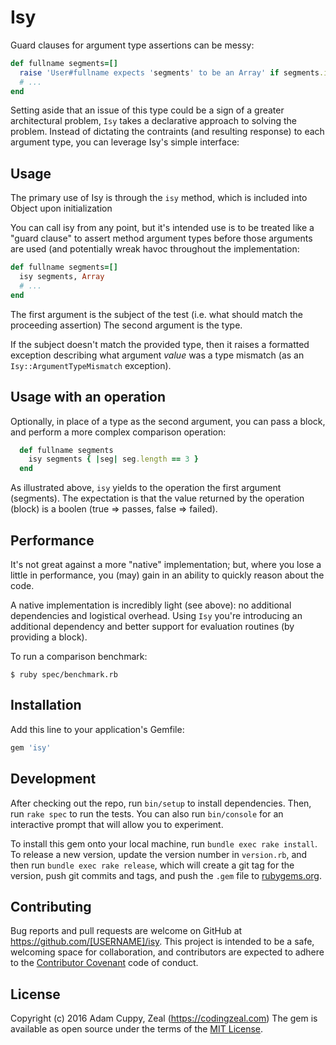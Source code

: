 # Isy

Guard clauses for argument type assertions can be messy:

```ruby
def fullname segments=[]
  raise 'User#fullname expects 'segments' to be an Array' if segments.is_a? Array
  # ...
end
```

Setting aside that an issue of this type could be a sign of a greater
architectural problem, `Isy` takes a declarative approach to solving the problem.
Instead of dictating the contraints (and resulting response) to each argument type,
you can leverage Isy's simple interface:

## Usage

The primary use of Isy is through the `isy` method, which is included into Object upon initialization

You can call isy from any point, but it's intended use is to be treated like a "guard clause" to
assert method argument types before those arguments are used (and potentially wreak havoc
throughout the implementation:

```ruby
def fullname segments=[]
  isy segments, Array
  # ...
end
```

The first argument is the subject of the test (i.e. what should match the proceeding assertion)
The second argument is the type.

If the subject doesn't match the provided type, then it raises a formatted exception describing
what argument *value* was a type mismatch (as an `Isy::ArgumentTypeMismatch` exception).

## Usage with an operation

Optionally, in place of a type as the second argument, you can pass a block, and perform
a more complex comparison operation:

```ruby
  def fullname segments
    isy segments { |seg| seg.length == 3 }
  end
```

As illustrated above, `isy` yields to the operation the first argument (segments).  The expectation
is that the value returned by the operation (block) is a boolen (true => passes, false => failed).

## Performance

It's not great against a more "native" implementation; but, where you lose a little
in performance, you (may) gain in an ability to quickly reason about the
code.

A native implementation is incredibly light (see above): no additional dependencies
and logistical overhead.  Using `Isy` you're introducing an additional dependency and
better support for evaluation routines (by providing a block).

To run a comparison benchmark:

`$ ruby spec/benchmark.rb`

## Installation

Add this line to your application's Gemfile:

```ruby
gem 'isy'
```

## Development

After checking out the repo, run `bin/setup` to install dependencies. Then, run `rake spec` to run the tests. You can also run `bin/console` for an interactive prompt that will allow you to experiment.

To install this gem onto your local machine, run `bundle exec rake install`. To release a new version, update the version number in `version.rb`, and then run `bundle exec rake release`, which will create a git tag for the version, push git commits and tags, and push the `.gem` file to [rubygems.org](https://rubygems.org).

## Contributing

Bug reports and pull requests are welcome on GitHub at https://github.com/[USERNAME]/isy. This project is intended to be a safe, welcoming space for collaboration, and contributors are expected to adhere to the [Contributor Covenant](contributor-covenant.org) code of conduct.


## License

Copyright (c) 2016 Adam Cuppy, Zeal (https://codingzeal.com)
The gem is available as open source under the terms of the [MIT License](http://opensource.org/licenses/MIT).
